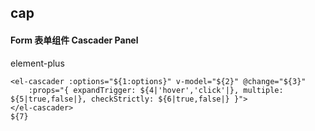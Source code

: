 ## cap
#### Form 表单组件 Cascader Panel
element-plus <el-cascader-panel>
```
<el-cascader :options="${1:options}" v-model="${2}" @change="${3}"
	:props="{ expandTrigger: ${4|'hover','click'|}, multiple: ${5|true,false|}, checkStrictly: ${6|true,false|} }">
</el-cascader>
${7}
```